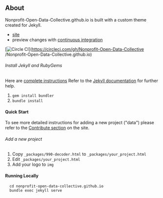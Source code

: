 ## About
Nonprofit-Open-Data-Collective.github.io is built with a custom theme created for Jekyll.

- [site](https://nonprofit-open-data-collective.github.io/)
- preview changes with [continuous integration](https://circleci.com/gh/Nonprofit-Open-Data-Collective/Nonprofit-Open-Data-Collective.github.io/tree/master)

[![Circle CI](https://circleci.com/gh/Nonprofit-Open-Data-Collective/Nonprofit-Open-Data-Collective.github.io.svg?style=svg)](https://circleci.com/gh/Nonprofit-Open-Data-Collective
/Nonprofit-Open-Data-Collective.github.io)

###### Install Jekyll and RubyGems

Here are [complete instructions](https://help.github.com/articles/using-jekyll-with-pages/#installing-jekyll)
Refer to the [Jekyll documentation](http://jekyllrb.com) for further help.

1. `gem install bundler`
2. `bundle install`


#### Quick Start

To see more detailed instructions for adding a new project ("data") please refer to the [Contribute section](http://Nonprofit-Open-Data-Collective.github.io/contribute.html) on the site.

###### Add a new project

1. Copy `_packages/990-decoder.html` to `_packages/your_project.html`
2. Edit `_packages/your_project.html`
3. Add your logo to `img`

#### Running Locally

      cd nonprofit-open-data-collective.github.io
      bundle exec jekyll serve

